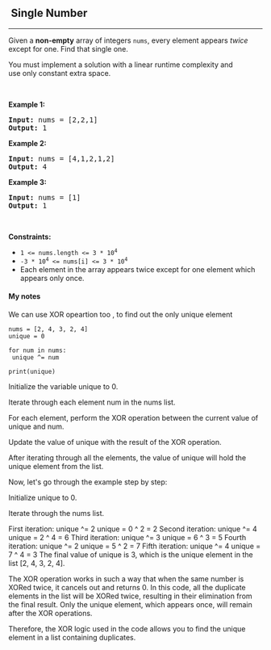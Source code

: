 <h2>  Single Number</h2><hr><div><p>Given a <strong>non-empty</strong>&nbsp;array of integers <code>nums</code>, every element appears <em>twice</em> except for one. Find that single one.</p>

<p>You must&nbsp;implement a solution with a linear runtime complexity and use&nbsp;only constant&nbsp;extra space.</p>

<p>&nbsp;</p>
<p><strong class="example">Example 1:</strong></p>
<pre><strong>Input:</strong> nums = [2,2,1]
<strong>Output:</strong> 1
</pre><p><strong class="example">Example 2:</strong></p>
<pre><strong>Input:</strong> nums = [4,1,2,1,2]
<strong>Output:</strong> 4
</pre><p><strong class="example">Example 3:</strong></p>
<pre><strong>Input:</strong> nums = [1]
<strong>Output:</strong> 1
</pre>
<p>&nbsp;</p>
<p><strong>Constraints:</strong></p>

<ul>
	<li><code>1 &lt;= nums.length &lt;= 3 * 10<sup>4</sup></code></li>
	<li><code>-3 * 10<sup>4</sup> &lt;= nums[i] &lt;= 3 * 10<sup>4</sup></code></li>
	<li>Each element in the array appears twice except for one element which appears only once.</li>
</ul>
	
	
<h4>My notes</h4>
<p> We can use XOR opeartion too , to find out the only unique element  </p>
	
	nums = [2, 4, 3, 2, 4]
	unique = 0

	for num in nums:
   	 unique ^= num

	print(unique)
	
	
Initialize the variable unique to 0.

Iterate through each element num in the nums list.

For each element, perform the XOR operation between the current value of unique and num.

Update the value of unique with the result of the XOR operation.

After iterating through all the elements, the value of unique will hold the unique element from the list.

Now, let's go through the example step by step:

Initialize unique to 0.

Iterate through the nums list.

First iteration: unique ^= 2
unique = 0 ^ 2 = 2
Second iteration: unique ^= 4
unique = 2 ^ 4 = 6
Third iteration: unique ^= 3
unique = 6 ^ 3 = 5
Fourth iteration: unique ^= 2
unique = 5 ^ 2 = 7
Fifth iteration: unique ^= 4
unique = 7 ^ 4 = 3
The final value of unique is 3, which is the unique element in the list [2, 4, 3, 2, 4].

The XOR operation works in such a way that when the same number is XORed twice, it cancels out and returns 0. In this code, all the duplicate elements in the list will be XORed twice, resulting in their elimination from the final result. Only the unique element, which appears once, will remain after the XOR operations.

Therefore, the XOR logic used in the code allows you to find the unique element in a list containing duplicates.
</div>
